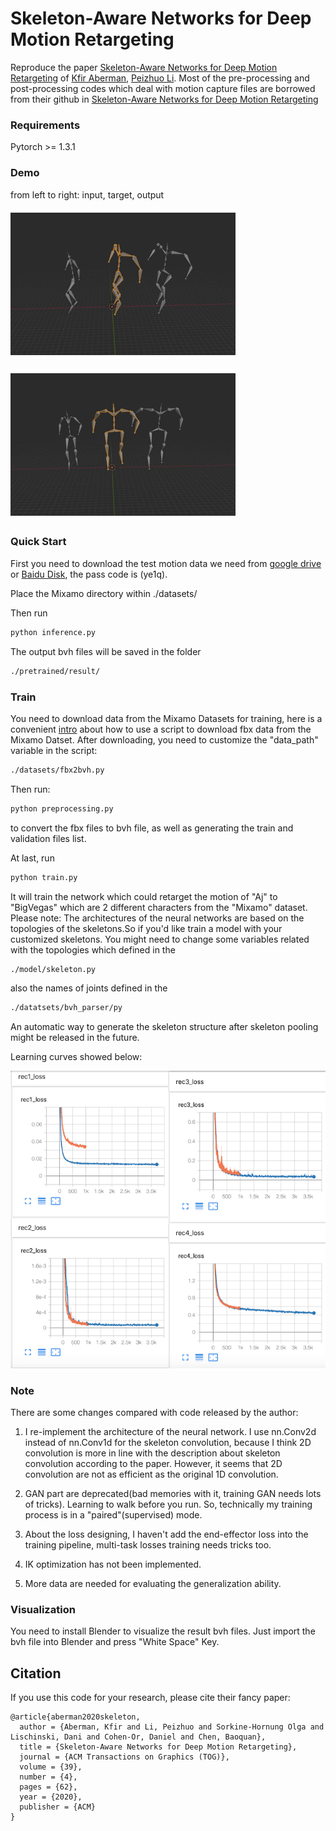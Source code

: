 # Skeleton-Aware Networks for Deep Motion Retargeting
Reproduce the paper [Skeleton-Aware Networks for Deep Motion Retargeting](https://arxiv.org/abs/2005.05732) of [Kfir Aberman](https://kfiraberman.github.io), [Peizhuo Li](https://peizhuoli.github.io/).
Most of the pre-processing and post-processing codes which deal with motion capture files are borrowed from their github
in [Skeleton-Aware Networks for Deep Motion Retargeting](https://deepmotionediting.github.io/retargeting) 

### Requirements
Pytorch >= 1.3.1

### Demo
from left to right: input, target, output

![image](./images/base_ball.gif)

![image](./images/dancing_running_man.gif)


### Quick Start
First you need to download the test motion data we need from [google drive](https://docs.google.com/uc?export=download&id=1_849LvuT3WBEHktBT97P2oMBzeJz7-UP) or
[Baidu Disk](https://pan.baidu.com/s/1z1cQiqLUgjfxlWoajIPr0g), the pass code is (ye1q).

Place the Mixamo directory within ./datasets/

Then run
```bash
python inference.py
```

The output bvh files will be saved in the folder
```bash
./pretrained/result/
```

### Train
You need to download data from the Mixamo Datasets for training, here is a convenient 
[intro](https://forums.unrealengine.com/community/community-content-tools-and-tutorials/1376068-script-mixamo-download-script) 
about how to use a script to download fbx data from the Mixamo Datset.
After downloading, you need to customize the "data_path" variable in the script:
```bash
./datasets/fbx2bvh.py
```
Then run:
```bash
python preprocessing.py
```
to convert the fbx files to bvh file, as well as generating the train and validation files list.

At last, run
```bash
python train.py
```
It will train the network which could retarget the motion of "Aj" to "BigVegas" which are 2 different
characters from the "Mixamo" dataset.
Please note: The architectures of the neural networks are based on the topologies of the skeletons.So if you'd like train a model with
your customized skeletons. You might need to change some variables related with the topologies which
defined in the
```bash
./model/skeleton.py
``` 
also the names of joints defined in the
```bash
./datatsets/bvh_parser/py
```
An automatic way to generate the skeleton structure after skeleton pooling might be released in the future.

Learning curves showed below:

![Loss Curve](./images/loss_curve.png)

### Note
There are some changes compared with code released by the author:
1. I re-implement the architecture of the neural network. I use nn.Conv2d instead of
nn.Conv1d for the skeleton convolution, because I think 2D convolution is more in line with the description about skeleton
convolution according to the paper. However, it seems that 2D convolution are not as efficient as the original 1D convolution.

2. GAN part are deprecated(bad memories with it, training GAN needs lots of tricks). Learning to walk before you run.
So, technically my training process is in a "paired"(supervised) mode.

3. About the loss designing, I haven't add the end-effector loss into the training pipeline, multi-task losses training needs
tricks too.

3. IK optimization has not been implemented.

4. More data are needed for evaluating the generalization ability. 

### Visualization
You need to install Blender to visualize the result bvh files.
Just import the bvh file into Blender and press "White Space" Key.

## Citation
If you use this code for your research, please cite their fancy paper:
```
@article{aberman2020skeleton,
  author = {Aberman, Kfir and Li, Peizhuo and Sorkine-Hornung Olga and Lischinski, Dani and Cohen-Or, Daniel and Chen, Baoquan},
  title = {Skeleton-Aware Networks for Deep Motion Retargeting},
  journal = {ACM Transactions on Graphics (TOG)},
  volume = {39},
  number = {4},
  pages = {62},
  year = {2020},
  publisher = {ACM}
}
```
